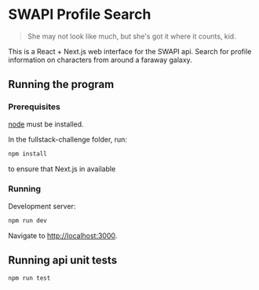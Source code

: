 # SWAPI Profile Search
> She may not look like much, but she's got it where it counts, kid.

This is a React + Next.js web interface for the SWAPI api. Search for profile information on characters from around a faraway galaxy.

## Running the program
### Prerequisites
[node](https://nodejs.org/en/download/) must be installed.

In the fullstack-challenge folder, run:
```bash
npm install
```
to ensure that Next.js in available

### Running
Development server:

```bash
npm run dev
```
Navigate to [http://localhost:3000](http://localhost:3000).

## Running api unit tests
```bash
npm run test
```

  
